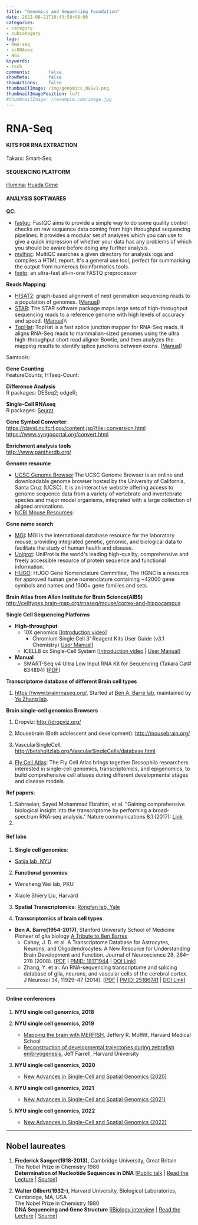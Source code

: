 ```yaml
---
title: "Genomics and Sequencing Foundation"
date: 2022-08-21T10:43:59+08:00
categories:
- category
- subcategory
tags:
- RNA-seq
- scRNAseq
- NGS
keywords:
- tech
comments:       false
showMeta:       false
showActions:    false
thumbnailImage: /img/genomics_NGSx1.png
thumbnailImagePosition: left
#thumbnailImage: //example.com/image.jpg
---
```


# RNA-Seq

> 

#### KITS FOR RNA EXTRACTION
Takara: Smart-Seq


#### SEQUENCING PLATFORM
[illumina](https://www.illumina.com/);
[Huada Gene](https://www.genomics.cn/sequecplatform.html)



#### ANALYSIS SOFTWARES

**QC**:
  - [fastqc](https://www.bioinformatics.babraham.ac.uk/projects/fastqc/): FastQC aims to provide a simple way to do some quality control checks on raw sequence data coming from high throughput sequencing pipelines. It provides a modular set of analyses which you can use to give a quick impression of whether your data has any problems of which you should be aware before doing any further analysis.
  - [multiqc](https://multiqc.info/): MultiQC searches a given directory for analysis logs and compiles a HTML report. It's a general use tool, perfect for summarising the output from numerous bioinformatics tools.
  - [fastp](https://github.com/OpenGene/fastp): an ultra-fast all-in-one FASTQ preprocessor



**Reads Mapping**:
  - [HISAT2](http://daehwankimlab.github.io/hisat2/): graph-based alignment of next generation sequencing reads to a population of genomes. ([Manual](http://daehwankimlab.github.io/hisat2/manual/))
  - [STAR](https://github.com/alexdobin/STAR): The STAR software package maps large sets of high-throughput sequencing reads to a reference genome with high levels of accuracy and speed. ([Manual](https://pkueducn-my.sharepoint.com/:b:/g/personal/lijun0705_pku_edu_cn/EWzT0NuF1ANJsMKXYwCwuNYBIRXeIC-AcJ-hx6XSar7Ebw?e=j0P6Rs))\
  - [TopHat](http://ccb.jhu.edu/software/tophat/index.shtml): TopHat is a fast splice junction mapper for RNA-Seq reads. It aligns RNA-Seq reads to mammalian-sized genomes using the ultra high-throughput short read aligner Bowtie, and then analyzes the mapping results to identify splice junctions between exons. ([Manual](http://ccb.jhu.edu/software/tophat/manual.shtml))



Samtools:


**Gene Counting**\
FeatureCounts;
HTseq-Count:


**Difference Analysis**\
R packages: DESeq2; edgeR;


**Single-Cell RNAseq**\
R packages: [Seurat](https://satijalab.org/seurat/)



**Gene Symbol Converter**:\
https://david.ncifcrf.gov/content.jsp?file=conversion.html
https://www.syngoportal.org/convert.html





**Enrichment analysis tools**\
http://www.pantherdb.org/


**Genome resource**
- [UCSC Genome Browser](http://genome.ucsc.edu/):The UCSC Genome Browser is an online and downloadable genome browser hosted by the University of California, Santa Cruz (UCSC). It is an interactive website offering access to genome sequence data from a variety of vertebrate and invertebrate species and major model organisms, integrated with a large collection of aligned annotations.
- [NCBI Mouse Resources](https://www.ncbi.nlm.nih.gov/genome?term=mus%20musculus):


**Gene name search**
- [MGI](http://www.informatics.jax.org/): MGI is the international database resource for the laboratory mouse, providing integrated genetic, genomic, and biological data to facilitate the study of human health and disease.
- [Uniprot](https://www.uniprot.org/): UniProt is the world's leading high-quality, comprehensive and freely accessible resource of protein sequence and functional information.
- [HUGO](https://www.genenames.org/): HUGO Gene Nomenclature Committee, The HGNC is a resource for approved human gene nomenclature containing ~42000 gene symbols and names and 1300+ gene families and sets.



**Brain Atlas from Allen Institute for Brain Science(AIBS)**\
http://celltypes.brain-map.org/rnaseq/mouse/cortex-and-hippocampus


**Single Cell Sequencing Platforms**
- **High-throughput**
  - 10X genomics [[Introduction video]()]
    - Chromium Single Cell 3' Reagent Kits User Guide (v3.1 Chemistry) [User Manual](https://pkueducn-my.sharepoint.com/:b:/g/personal/lijun0705_pku_edu_cn/ETHl5W_dmbtHqUrrZr-L7BMB5eSuW_qiZce1ZNfYYKS7_w?e=lJ42Z2)]
  - ICELL8 cx Single-Cell System [[Introduction video](https://pkueducn-my.sharepoint.com/:v:/g/personal/lijun0705_pku_edu_cn/EYT8Rtj2eX1Cs5cW4cfnjKUBWJ7BqMcDQ4TZ7_mwDa5tuw?e=F3lfyc) | [User Manual](https://pkueducn-my.sharepoint.com/:b:/g/personal/lijun0705_pku_edu_cn/ERTyEi1mUSlBsm1jGzs0LmgBxlxYpDfvC3V9gP-Ej66SpA?e=9qTuTe)]
- **Manual**
  - SMART-Seq v4 Ultra Low Input RNA Kit for Sequencing (Takara Cat# 634894) [[PDF](https://pkueducn-my.sharepoint.com/:b:/g/personal/lijun0705_pku_edu_cn/EQZou07bFiJAoNWvSKIMrLUB0zvJmkjlfLBhIv7Rnl3qXw?e=4FbLKD)]


**Transcriptome database of different Brain cell types**
1. https://www.brainrnaseq.org/, Started at [Ben A. Barre lab](), maintained by [Ye Zhang lab](http://www.yezhanglab.org/yezhang).


**Brain single-cell genomics Browsers**
1. Dropviz: http://dropviz.org/

2. Mousebrain (Both adolescent and development): http://mousebrain.org/

3. VascularSingleCell: http://betsholtzlab.org/VascularSingleCells/database.html

4. [Fly Cell Atlas](https://flycellatlas.org/): The Fly Cell Atlas brings together Drosophila researchers interested in single-cell genomics, transcriptomics, and epigenomics, to build comprehensive cell atlases during different developmental stages and disease models.



**Ref papers**:

1. Sahraeian, Sayed Mohammad Ebrahim, et al. "Gaining comprehensive biological insight into the transcriptome by performing a broad-spectrum RNA-seq analysis." Nature communications 8.1 (2017): [Link](https://www.nature.com/articles/s41467-017-00050-4)
2. 


#### Ref labs
1. **Single cell genomics**: 
- [Satija lab, NYU](https://satijalab.org/)

2. **Functional genomics**:
- Wensheng Wei lab, PKU


- Xiaole Shiery Liu, Harvard



3. **Spatial Transcriptomics**: [Rongfan lab, Yale](https://www.eng.yale.edu/fanlab/Responsive_Fan_lab/index.html)



4. **Transcriptomics of brain cell types**: 
- **Ben A. Barre(1954-2017)**, Stanford University School of Medicine\
    Pioneer of glia biology
    [A Tribute to Ben Barres]()
    - Cahoy, J. D. et al. A Transcriptome Database for Astrocytes, Neurons, and Oligodendrocytes: A New Resource for Understanding Brain Development and Function. Journal of Neuroscience 28, 264–278 (2008). [[PDF](https://pkueducn-my.sharepoint.com/:b:/g/personal/lijun0705_pku_edu_cn/EdtWpOFux75DtCYSoiM3UuUBr-4OU0A1XKl1UBCtVFcWKA?e=o9ZFRu) | [PMID: 18171944](https://pubmed.ncbi.nlm.nih.gov/18171944/) | [DOI Link](https://doi.org/10.1523/jneurosci.4178-07.2008)]
    - Zhang, Y. et al. An RNA-sequencing transcriptome and splicing database of glia, neurons, and vascular cells of the cerebral cortex. J Neurosci 34, 11929–47 (2014). [[PDF](https://pkueducn-my.sharepoint.com/:b:/g/personal/lijun0705_pku_edu_cn/EQ2ehPMHw3BOseT3pHzv-I0BB0suZlevjEsiVV2y-4dfpg?e=oPm4gO) | [PMID: 25186741](https://pubmed.ncbi.nlm.nih.gov/25186741/) | [DOI Link](https://doi.org/10.1523/jneurosci.1860-14.2014)]
  



---
#### Online conferences
1. **NYU single cell genomics, 2018**

2. **NYU single cell genomics, 2019**
    - [Mapping the brain with MERFISH](https://pkueducn-my.sharepoint.com/:v:/g/personal/lijun0705_pku_edu_cn/EbWme5Hh81BKpICBuyT4d4sBmPm_QoONccpQi2v_M9jy8Q?e=lzXz6u), Jeffery R. Moffitt, Harvard Medical School
    - [Reconstruction of developmental trajectories during zebrafish embryogenesis](https://pkueducn-my.sharepoint.com/:v:/g/personal/lijun0705_pku_edu_cn/EdeugURNrcFGuN2mcnKaeWkBJFj2d6BkULUKJM6jpe-cRA?e=fX40R0), Jeff Farrell, Harvard University


3. **NYU single cell genomics, 2020**
    - [New Advances in Single-Cell and Spatial Genomics (2020)](https://pkueducn-my.sharepoint.com/:v:/g/personal/lijun0705_pku_edu_cn/Ea1KJmNSIlZAmMKERuPcNEIBJa1-UsO2guziO3HlkZgsdw?e=esedKx)
    
4. **NYU single cell genomics, 2021**
    - [New Advances in Single-Cell and Spatial Genomics (2021)](https://pkueducn-my.sharepoint.com/:v:/g/personal/lijun0705_pku_edu_cn/EaC-F_kt4h5JnSRpiK1KCncBtap5xLJZUKBYqNaA-RA_5w?e=C0hElS)
    
5. **NYU single cell genomics, 2022**
    - [New Advances in Single-Cell and Spatial Genomics (2022)](https://pkueducn-my.sharepoint.com/:v:/g/personal/lijun0705_pku_edu_cn/EW11X86FVwtNiiEWnSfLEJ0Bj8oUJoIf-SrJBGL3mWvpCg?e=U6YQsT)



---
## Nobel laureates
1. **Frederick Sanger(1918-2013)**, Cambridge University, Great Britain\
The Nobel Prize in Chemistry 1980\
**Determination of Nucleotide Sequences in DNA**
[[Public talk](https://pkueducn-my.sharepoint.com/:v:/g/personal/lijun0705_pku_edu_cn/ESLmFc2bPj1NiQLr8MynjR8ByJViMi7kZA4tovrSNIpedg?e=4Bclbz) | [Read the Lecture](https://pkueducn-my.sharepoint.com/:b:/g/personal/lijun0705_pku_edu_cn/EZMCejlGVNNGkWrDQA9Ex4sBUyUIoGYRkafoFt2BA7T3SQ?e=Js9jO3) |  [Source](https://www.nobelprize.org/prizes/chemistry/1980/sanger/facts/)]

2. **Walter Gilbert(1932-)**, Harvard University, Biological Laboratories, Cambridge, MA, USA\
The Nobel Prize in Chemistry 1980\
**DNA Sequencing and Gene Structure**
[[iBiology interview]() | [Read the Lecture](https://pkueducn-my.sharepoint.com/:b:/g/personal/lijun0705_pku_edu_cn/ESLasGpogvVMvh4lDoG907IB81_uZWP46kxzSYNsvLox8A?e=pWUlZs) | [Source](https://www.nobelprize.org/prizes/chemistry/1980/gilbert/biographical/)]


